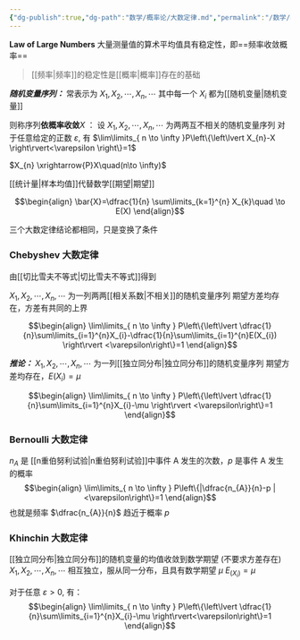 ```yaml
---
{"dg-publish":true,"dg-path":"数学/概率论/大数定律.md","permalink":"/数学/概率论/大数定律/","dgPassFrontmatter":true,"noteIcon":"","created":"2024-05-21T15:20:28.127+08:00","updated":"2024-06-15T22:53:16.678+08:00"}
---
```


**Law of Large Numbers**
大量测量值的算术平均值具有稳定性，即==频率收敛概率==
>[[频率\|频率]]的稳定性是[[概率\|概率]]存在的基础


***随机变量序列：***
常表示为 $X_{1},X_{2},\cdots,X_{n},\cdots$ 
其中每一个 $X_{i}$ 都为[[随机变量\|随机变量]]

则称序列**依概率收敛**$X$  ：
设 $X_{1},X_{2},\cdots,X_{n},\cdots$ 为两两互不相关的随机变量序列
对于任意给定的正数 $\varepsilon$, 有 $\lim\limits_{ n \to \infty }P\left\{\left\lvert  X_{n}-X \right\rvert<\varepsilon \right\}=1$

 $X_{n} \xrightarrow{P}X\quad(n\to \infty)$


[[统计量\|样本均值]]代替数学[[期望\|期望]]

$$\begin{align}
\bar{X}=\dfrac{1}{n} \sum\limits_{k=1}^{n} X_{k}\quad \to E(X)
\end{align}$$

三个大数定律结论都相同，只是变换了条件

### Chebyshev 大数定律
由[[切比雪夫不等式\|切比雪夫不等式]]得到

$X_{1},X_{2},\cdots,X_{n},\cdots$ 为一列两两[[相关系数\|不相关]]的随机变量序列
期望方差均存在，方差有共同的上界

$$\begin{align}
\lim\limits_{ n \to \infty } P\left\{\left\lvert  \dfrac{1}{n}\sum\limits_{i=1}^{n}X_{i}-\dfrac{1}{n}\sum\limits_{i=1}^{n}E(X_{i}) \right\rvert <\varepsilon\right\}=1
\end{align}$$

***推论：***
$X_{1},X_{2},\cdots,X_{n},\cdots$ 为一列[[独立同分布\|独立同分布]]的随机变量序列
期望方差均存在，$E(X_{i})=\mu$

$$\begin{align}
\lim\limits_{ n \to \infty } P\left\{\left\lvert  \dfrac{1}{n}\sum\limits_{i=1}^{n}X_{i}-\mu \right\rvert <\varepsilon\right\}=1
\end{align}$$

### Bernoulli 大数定律
$n_{A}$ 是 [[n重伯努利试验\|n重伯努利试验]]中事件 A 发生的次数，$p$ 是事件 A 发生的概率
$$\begin{align}
\lim\limits_{ n \to \infty } P\left\{|\dfrac{n_{A}}{n}-p |<\varepsilon\right\}=1
\end{align}$$
也就是频率 $\dfrac{n_{A}}{n}$ 趋近于概率 $p$

### Khinchin 大数定律
[[独立同分布\|独立同分布]]的随机变量的均值收敛到数学期望
(不要求方差存在)
$X_{1},X_{2},\cdots,X_{n},\cdots$ 相互独立，服从同一分布，且具有数学期望 $\mu$
$E_(X_{i})=\mu$

对于任意 $\varepsilon>0$, 有：
$$\begin{align}
\lim\limits_{ n \to \infty } P\left\{\left\lvert  \dfrac{1}{n}\sum\limits_{i=1}^{n}X_{i}-\mu \right\rvert<\varepsilon\right\}=1
\end{align}$$


